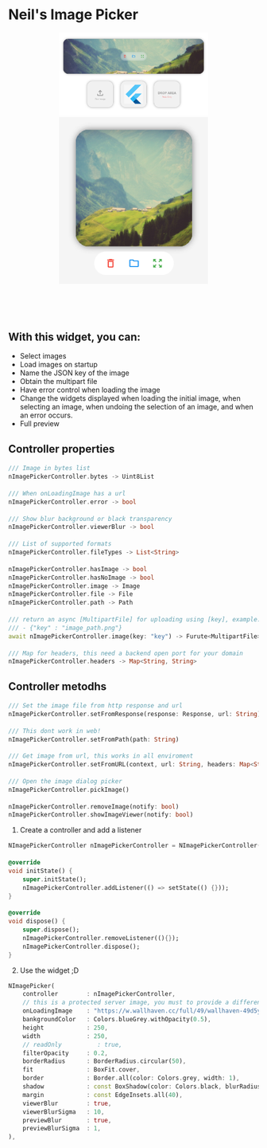 # Neil's Image Picker


<p align="center">
    <img src="https://raw.githubusercontent.com/nycm1989/nImagePicker/main/screens/1.png" alt="" style="width:300px;">
    <img src="https://raw.githubusercontent.com/nycm1989/nImagePicker/main/screens/2.png" alt="" style="width:300px;">
</p>

<p align="center">
    <img src="https://raw.githubusercontent.com/nycm1989/nImagePicker/main/screens/3.png" alt="" style="width:300px;">
    <img src="https://raw.githubusercontent.com/nycm1989/nImagePicker/main/screens/4.png" alt="" style="width:300px;">
</p>

<p align="center">
    <img src="https://raw.githubusercontent.com/nycm1989/nImagePicker/main/screens/5.png" alt="" style="height:300px;">
</p>


## With this widget, you can:
- Select images
- Load images on startup
- Name the JSON key of the image
- Obtain the multipart file
- Have error control when loading the image
- Change the widgets displayed when loading the initial image, when selecting an image, when undoing the selection of an image, and when an error occurs.
- Full preview

## Controller properties
```dart
/// Image in bytes list
nImagePickerController.bytes -> Uint8List

/// When onLoadingImage has a url
nImagePickerController.error -> bool

/// Show blur background or black transparency
nImagePickerController.viewerBlur -> bool

/// List of supported formats
nImagePickerController.fileTypes -> List<String>

nImagePickerController.hasImage -> bool
nImagePickerController.hasNoImage -> bool
nImagePickerController.image -> Image
nImagePickerController.file -> File
nImagePickerController.path -> Path

/// return an async [MultipartFile] for uploading using [key], example:
/// - {"key" : "image_path.png"}
await nImagePickerController.image(key: "key") -> Furute<MultipartFile>

/// Map for headers, this need a backend open port for your domain
nImagePickerController.headers -> Map<String, String>
```

## Controller metodhs
```dart
/// Set the image file from http response and url
nImagePickerController.setFromResponse(response: Response, url: String)

/// This dont work in web!
nImagePickerController.setFromPath(path: String)

/// Get image from url, this works in all enviroment
nImagePickerController.setFromURL(context, url: String, headers: Map<String, String>)

/// Open the image dialog picker
nImagePickerController.pickImage()

nImagePickerController.removeImage(notify: bool)
nImagePickerController.showImageViewer(notify: bool)
```

1. Create a controller and add a listener

```dart
NImagePickerController nImagePickerController = NImagePickerController();

@override
void initState() {
    super.initState();
    nImagePickerController.addListener(() => setState(() {}));
}

@override
void dispose() {
    super.dispose();
    nImagePickerController.removeListener((){});
    nImagePickerController.dispose();
}
```

2. Use the widget ;D

```dart
NImagePicker(
    controller        : nImagePickerController,
    // this is a protected server image, you must to provide a different header in web
    onLoadingImage    : "https://w.wallhaven.cc/full/49/wallhaven-49d5y8.jpg",
    bankgroundColor   : Colors.blueGrey.withOpacity(0.5),
    height            : 250,
    width             : 250,
    // readOnly          : true,
    filterOpacity     : 0.2,
    borderRadius      : BorderRadius.circular(50),
    fit               : BoxFit.cover,
    border            : Border.all(color: Colors.grey, width: 1),
    shadow            : const BoxShadow(color: Colors.black, blurRadius: 5, blurStyle: BlurStyle.outer),
    margin            : const EdgeInsets.all(40),
    viewerBlur        : true,
    viewerBlurSigma   : 10,
    previewBlur       : true,
    previewBlurSigma  : 1,
),

```